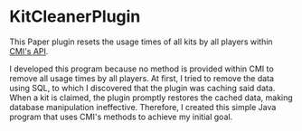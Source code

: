 # KitCleanerPlugin
This Paper plugin resets the usage times of all kits by all players within [CMI's API](https://github.com/Zrips/CMI-API?tab=readme-ov-file).

I developed this program because no method is provided within CMI to remove all usage times by all players. At first, I tried to remove the data using SQL, to which I discovered that the plugin was caching said data. When a kit is claimed, the plugin promptly restores the cached data, making database manipulation ineffective. Therefore, I created this simple Java program that uses CMI's methods to achieve my initial goal.
